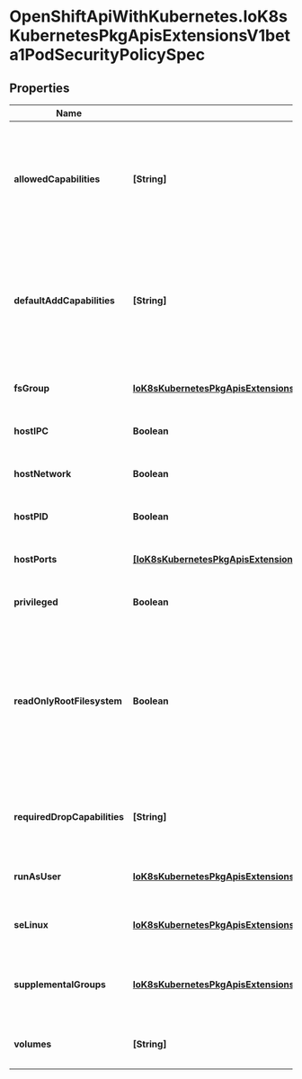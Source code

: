 # OpenShiftApiWithKubernetes.IoK8sKubernetesPkgApisExtensionsV1beta1PodSecurityPolicySpec

## Properties
Name | Type | Description | Notes
------------ | ------------- | ------------- | -------------
**allowedCapabilities** | **[String]** | AllowedCapabilities is a list of capabilities that can be requested to add to the container. Capabilities in this field may be added at the pod author&#39;s discretion. You must not list a capability in both AllowedCapabilities and RequiredDropCapabilities. | [optional] 
**defaultAddCapabilities** | **[String]** | DefaultAddCapabilities is the default set of capabilities that will be added to the container unless the pod spec specifically drops the capability.  You may not list a capabiility in both DefaultAddCapabilities and RequiredDropCapabilities. | [optional] 
**fsGroup** | [**IoK8sKubernetesPkgApisExtensionsV1beta1FSGroupStrategyOptions**](IoK8sKubernetesPkgApisExtensionsV1beta1FSGroupStrategyOptions.md) | FSGroup is the strategy that will dictate what fs group is used by the SecurityContext. | 
**hostIPC** | **Boolean** | hostIPC determines if the policy allows the use of HostIPC in the pod spec. | [optional] 
**hostNetwork** | **Boolean** | hostNetwork determines if the policy allows the use of HostNetwork in the pod spec. | [optional] 
**hostPID** | **Boolean** | hostPID determines if the policy allows the use of HostPID in the pod spec. | [optional] 
**hostPorts** | [**[IoK8sKubernetesPkgApisExtensionsV1beta1HostPortRange]**](IoK8sKubernetesPkgApisExtensionsV1beta1HostPortRange.md) | hostPorts determines which host port ranges are allowed to be exposed. | [optional] 
**privileged** | **Boolean** | privileged determines if a pod can request to be run as privileged. | [optional] 
**readOnlyRootFilesystem** | **Boolean** | ReadOnlyRootFilesystem when set to true will force containers to run with a read only root file system.  If the container specifically requests to run with a non-read only root file system the PSP should deny the pod. If set to false the container may run with a read only root file system if it wishes but it will not be forced to. | [optional] 
**requiredDropCapabilities** | **[String]** | RequiredDropCapabilities are the capabilities that will be dropped from the container.  These are required to be dropped and cannot be added. | [optional] 
**runAsUser** | [**IoK8sKubernetesPkgApisExtensionsV1beta1RunAsUserStrategyOptions**](IoK8sKubernetesPkgApisExtensionsV1beta1RunAsUserStrategyOptions.md) | runAsUser is the strategy that will dictate the allowable RunAsUser values that may be set. | 
**seLinux** | [**IoK8sKubernetesPkgApisExtensionsV1beta1SELinuxStrategyOptions**](IoK8sKubernetesPkgApisExtensionsV1beta1SELinuxStrategyOptions.md) | seLinux is the strategy that will dictate the allowable labels that may be set. | 
**supplementalGroups** | [**IoK8sKubernetesPkgApisExtensionsV1beta1SupplementalGroupsStrategyOptions**](IoK8sKubernetesPkgApisExtensionsV1beta1SupplementalGroupsStrategyOptions.md) | SupplementalGroups is the strategy that will dictate what supplemental groups are used by the SecurityContext. | 
**volumes** | **[String]** | volumes is a white list of allowed volume plugins.  Empty indicates that all plugins may be used. | [optional] 


